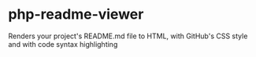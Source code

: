 # php-readme-viewer
Renders your project's README.md file to HTML, with GitHub's CSS style and with code syntax highlighting
